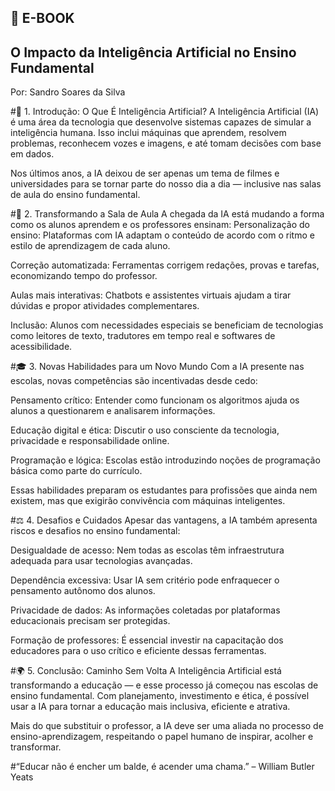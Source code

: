 ## 📘 E-BOOK
## O Impacto da Inteligência Artificial no Ensino Fundamental
Por: Sandro Soares da Silva

#🧠 1. Introdução: O Que É Inteligência Artificial?
    A Inteligência Artificial (IA) é uma área da tecnologia que desenvolve sistemas capazes de simular a inteligência humana. Isso inclui máquinas que aprendem, resolvem problemas, reconhecem vozes e imagens, e até tomam decisões com base em dados.

  Nos últimos anos, a IA deixou de ser apenas um tema de filmes e universidades para se tornar parte do nosso dia a dia — inclusive nas salas de aula do ensino fundamental.

#🏫 2. Transformando a Sala de Aula
A chegada da IA está mudando a forma como os alunos aprendem e os professores ensinam:
Personalização do ensino: Plataformas com IA adaptam o conteúdo de acordo com o ritmo e estilo de aprendizagem de cada aluno.

Correção automatizada: Ferramentas corrigem redações, provas e tarefas, economizando tempo do professor.

Aulas mais interativas: Chatbots e assistentes virtuais ajudam a tirar dúvidas e propor atividades complementares.

Inclusão: Alunos com necessidades especiais se beneficiam de tecnologias como leitores de texto, tradutores em tempo real e softwares de acessibilidade.

#🎓 3. Novas Habilidades para um Novo Mundo
  Com a IA presente nas escolas, novas competências são incentivadas desde cedo:
  
  Pensamento crítico: Entender como funcionam os algoritmos ajuda os alunos a questionarem e analisarem informações.
  
  Educação digital e ética: Discutir o uso consciente da tecnologia, privacidade e responsabilidade online.
  
  Programação e lógica: Escolas estão introduzindo noções de programação básica como parte do currículo.
  
  Essas habilidades preparam os estudantes para profissões que ainda nem existem, mas que exigirão convivência com máquinas inteligentes.

#⚖️ 4. Desafios e Cuidados
  Apesar das vantagens, a IA também apresenta riscos e desafios no ensino fundamental:
  
  Desigualdade de acesso: Nem todas as escolas têm infraestrutura adequada para usar tecnologias avançadas.
  
  Dependência excessiva: Usar IA sem critério pode enfraquecer o pensamento autônomo dos alunos.
  
  Privacidade de dados: As informações coletadas por plataformas educacionais precisam ser protegidas.
  
  Formação de professores: É essencial investir na capacitação dos educadores para o uso crítico e eficiente dessas ferramentas.

#🌍 5. Conclusão: Caminho Sem Volta
    A Inteligência Artificial está transformando a educação — e esse processo já começou nas escolas de ensino fundamental. Com planejamento, investimento e ética, é possível usar a IA para tornar a educação mais inclusiva, eficiente e atrativa.

Mais do que substituir o professor, a IA deve ser uma aliada no processo de ensino-aprendizagem, respeitando o papel humano de inspirar, acolher e transformar.

#“Educar não é encher um balde, é acender uma chama.” – William Butler Yeats
